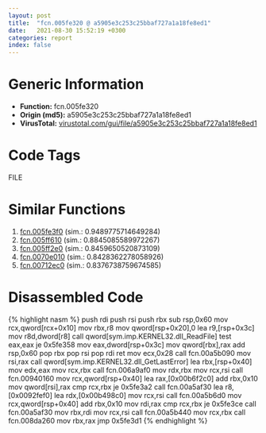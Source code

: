 ```yaml
---
layout: post
title:  "fcn.005fe320 @ a5905e3c253c25bbaf727a1a18fe8ed1"
date:   2021-08-30 15:52:19 +0300
categories: report
index: false
---
```


# Generic Information
- **Function:** fcn.005fe320
- **Origin (md5):** a5905e3c253c25bbaf727a1a18fe8ed1
- **VirusTotal:** [virustotal.com/gui/file/a5905e3c253c25bbaf727a1a18fe8ed1][virustotal_ref]

# Code Tags
<span class="tag" id="FILE">FILE</span>


# Similar Functions

1. [fcn.005fe3f0][similar_1_ref] (sim.: 0.9489775714649284)
2. [fcn.005ff610][similar_2_ref] (sim.: 0.8845085589972267)
3. [fcn.005ff2e0][similar_3_ref] (sim.: 0.8459650520873109)
4. [fcn.0070e010][similar_4_ref] (sim.: 0.8428362278058926)
5. [fcn.00712ec0][similar_5_ref] (sim.: 0.8376738759674585)


# Disassembled Code

{% highlight nasm %}
push rdi
push rsi
push rbx
sub rsp,0x60
mov rcx,qword[rcx+0x10]
mov rbx,r8
mov qword[rsp+0x20],0
lea r9,[rsp+0x3c]
mov r8d,dword[r8]
call qword[sym.imp.KERNEL32.dll_ReadFile]
test eax,eax
je 0x5fe358
mov eax,dword[rsp+0x3c]
mov qword[rbx],rax
add rsp,0x60
pop rbx
pop rsi
pop rdi
ret 
mov ecx,0x28
call fcn.00a5b090
mov rsi,rax
call qword[sym.imp.KERNEL32.dll_GetLastError]
lea rbx,[rsp+0x40]
mov edx,eax
mov rcx,rbx
call fcn.006a9af0
mov rdx,rbx
mov rcx,rsi
call fcn.00940160
mov rcx,qword[rsp+0x40]
lea rax,[0x00b6f2c0]
add rbx,0x10
mov qword[rsi],rax
cmp rcx,rbx
je 0x5fe3a2
call fcn.00a5af30
lea r8,[0x0092fef0]
lea rdx,[0x00b498c0]
mov rcx,rsi
call fcn.00a5b6d0
mov rcx,qword[rsp+0x40]
add rbx,0x10
mov rdi,rax
cmp rcx,rbx
je 0x5fe3ce
call fcn.00a5af30
mov rbx,rdi
mov rcx,rsi
call fcn.00a5b440
mov rcx,rbx
call fcn.008da260
mov rbx,rax
jmp 0x5fe3d1
{% endhighlight %}


[similar_1_ref]: /report/fcn.005fe3f0@a5905e3c253c25bbaf727a1a18fe8ed1
[similar_2_ref]: /report/fcn.005ff610@a5905e3c253c25bbaf727a1a18fe8ed1
[similar_3_ref]: /report/fcn.005ff2e0@a5905e3c253c25bbaf727a1a18fe8ed1
[similar_4_ref]: /report/fcn.0070e010@a5905e3c253c25bbaf727a1a18fe8ed1
[similar_5_ref]: /report/fcn.00712ec0@a5905e3c253c25bbaf727a1a18fe8ed1
[virustotal_ref]: https://www.virustotal.com/gui/file/a5905e3c253c25bbaf727a1a18fe8ed1
